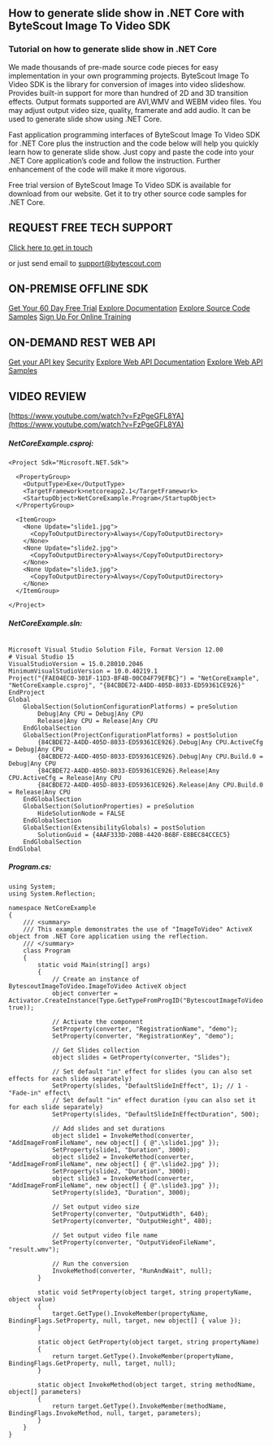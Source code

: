 ## How to generate slide show in .NET Core with ByteScout Image To Video SDK

### Tutorial on how to generate slide show in .NET Core

We made thousands of pre-made source code pieces for easy implementation in your own programming projects. ByteScout Image To Video SDK is the library for conversion of images into video slideshow. Provides built-in support for more than hundred of 2D and 3D transition effects. Output formats supported are AVI,WMV and WEBM video files. You may adjust output video size, quality, framerate and add audio. It can be used to generate slide show using .NET Core.

Fast application programming interfaces of ByteScout Image To Video SDK for .NET Core plus the instruction and the code below will help you quickly learn how to generate slide show. Just copy and paste the code into your .NET Core application’s code and follow the instruction. Further enhancement of the code will make it more vigorous.

Free trial version of ByteScout Image To Video SDK is available for download from our website. Get it to try other source code samples for .NET Core.

## REQUEST FREE TECH SUPPORT

[Click here to get in touch](https://bytescout.zendesk.com/hc/en-us/requests/new?subject=ByteScout%20Image%20To%20Video%20SDK%20Question)

or just send email to [support@bytescout.com](mailto:support@bytescout.com?subject=ByteScout%20Image%20To%20Video%20SDK%20Question) 

## ON-PREMISE OFFLINE SDK 

[Get Your 60 Day Free Trial](https://bytescout.com/download/web-installer?utm_source=github-readme)
[Explore Documentation](https://bytescout.com/documentation/index.html?utm_source=github-readme)
[Explore Source Code Samples](https://github.com/bytescout/ByteScout-SDK-SourceCode/)
[Sign Up For Online Training](https://academy.bytescout.com/)


## ON-DEMAND REST WEB API

[Get your API key](https://app.pdf.co/signup?utm_source=github-readme)
[Security](https://pdf.co/security)
[Explore Web API Documentation](https://apidocs.pdf.co?utm_source=github-readme)
[Explore Web API Samples](https://github.com/bytescout/ByteScout-SDK-SourceCode/tree/master/PDF.co%20Web%20API)

## VIDEO REVIEW

[https://www.youtube.com/watch?v=FzPgeGFL8YA](https://www.youtube.com/watch?v=FzPgeGFL8YA)




<!-- code block begin -->

##### **NetCoreExample.csproj:**
    
```
<Project Sdk="Microsoft.NET.Sdk">

  <PropertyGroup>
    <OutputType>Exe</OutputType>
    <TargetFramework>netcoreapp2.1</TargetFramework>
    <StartupObject>NetCoreExample.Program</StartupObject>
  </PropertyGroup>

  <ItemGroup>
    <None Update="slide1.jpg">
      <CopyToOutputDirectory>Always</CopyToOutputDirectory>
    </None>
    <None Update="slide2.jpg">
      <CopyToOutputDirectory>Always</CopyToOutputDirectory>
    </None>
    <None Update="slide3.jpg">
      <CopyToOutputDirectory>Always</CopyToOutputDirectory>
    </None>
  </ItemGroup>

</Project>

```

<!-- code block end -->    

<!-- code block begin -->

##### **NetCoreExample.sln:**
    
```

Microsoft Visual Studio Solution File, Format Version 12.00
# Visual Studio 15
VisualStudioVersion = 15.0.28010.2046
MinimumVisualStudioVersion = 10.0.40219.1
Project("{FAE04EC0-301F-11D3-BF4B-00C04F79EFBC}") = "NetCoreExample", "NetCoreExample.csproj", "{84CBDE72-A4DD-405D-8033-ED59361CE926}"
EndProject
Global
	GlobalSection(SolutionConfigurationPlatforms) = preSolution
		Debug|Any CPU = Debug|Any CPU
		Release|Any CPU = Release|Any CPU
	EndGlobalSection
	GlobalSection(ProjectConfigurationPlatforms) = postSolution
		{84CBDE72-A4DD-405D-8033-ED59361CE926}.Debug|Any CPU.ActiveCfg = Debug|Any CPU
		{84CBDE72-A4DD-405D-8033-ED59361CE926}.Debug|Any CPU.Build.0 = Debug|Any CPU
		{84CBDE72-A4DD-405D-8033-ED59361CE926}.Release|Any CPU.ActiveCfg = Release|Any CPU
		{84CBDE72-A4DD-405D-8033-ED59361CE926}.Release|Any CPU.Build.0 = Release|Any CPU
	EndGlobalSection
	GlobalSection(SolutionProperties) = preSolution
		HideSolutionNode = FALSE
	EndGlobalSection
	GlobalSection(ExtensibilityGlobals) = postSolution
		SolutionGuid = {4AAF333D-20BB-4420-B6BF-E8BEC84CCEC5}
	EndGlobalSection
EndGlobal

```

<!-- code block end -->    

<!-- code block begin -->

##### **Program.cs:**
    
```
using System;
using System.Reflection;

namespace NetCoreExample
{
    /// <summary>
    /// This example demonstrates the use of "ImageToVideo" ActiveX object from .NET Core application using the reflection.
    /// </summary>
    class Program
    {
        static void Main(string[] args)
        {
            // Create an instance of BytescoutImageToVideo.ImageToVideo ActiveX object
            object converter = Activator.CreateInstance(Type.GetTypeFromProgID("BytescoutImageToVideo.ImageToVideo", true));

            // Activate the component
            SetProperty(converter, "RegistrationName", "demo");
            SetProperty(converter, "RegistrationKey", "demo");

            // Get Slides collection
            object slides = GetProperty(converter, "Slides");

            // Set default "in" effect for slides (you can also set effects for each slide separately)
            SetProperty(slides, "DefaultSlideInEffect", 1); // 1 - "Fade-in" effect\
            // Set default "in" effect duration (you can also set it for each slide separately)
            SetProperty(slides, "DefaultSlideInEffectDuration", 500);
            
            // Add slides and set durations
            object slide1 = InvokeMethod(converter, "AddImageFromFileName", new object[] { @".\slide1.jpg" });
            SetProperty(slide1, "Duration", 3000);
            object slide2 = InvokeMethod(converter, "AddImageFromFileName", new object[] { @".\slide2.jpg" });
            SetProperty(slide2, "Duration", 3000);
            object slide3 = InvokeMethod(converter, "AddImageFromFileName", new object[] { @".\slide3.jpg" });
            SetProperty(slide3, "Duration", 3000);

            // Set output video size
            SetProperty(converter, "OutputWidth", 640);
            SetProperty(converter, "OutputHeight", 480);

            // Set output video file name
            SetProperty(converter, "OutputVideoFileName", "result.wmv");

            // Run the conversion
            InvokeMethod(converter, "RunAndWait", null);
        }

        static void SetProperty(object target, string propertyName, object value)
        {
            target.GetType().InvokeMember(propertyName, BindingFlags.SetProperty, null, target, new object[] { value });
        }

        static object GetProperty(object target, string propertyName)
        {
            return target.GetType().InvokeMember(propertyName, BindingFlags.GetProperty, null, target, null);
        }

        static object InvokeMethod(object target, string methodName, object[] parameters)
        {
            return target.GetType().InvokeMember(methodName, BindingFlags.InvokeMethod, null, target, parameters);
        }
    }
}

```

<!-- code block end -->